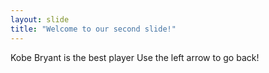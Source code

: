 ```yaml
---
layout: slide
title: "Welcome to our second slide!"
---
```

Kobe Bryant is the best player
Use the left arrow to go back!
